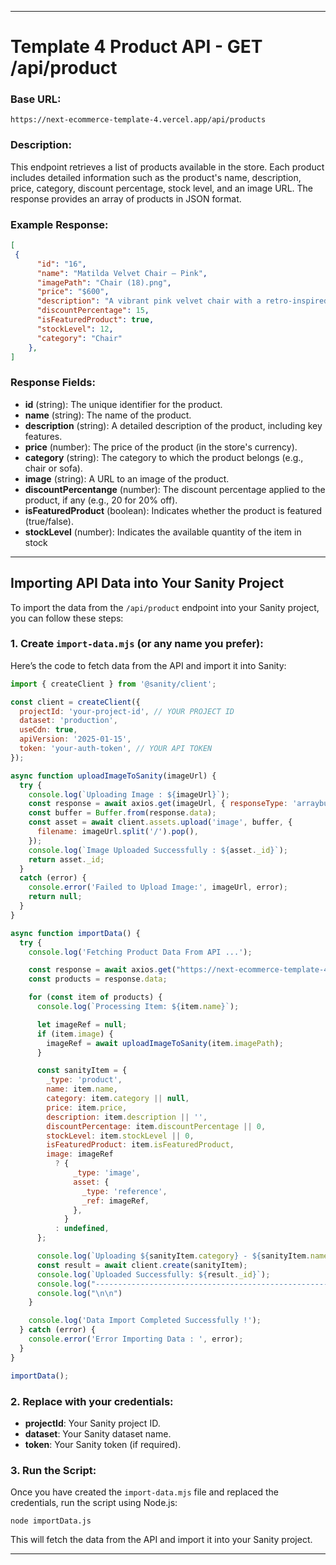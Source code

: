 
---

# **Template 4 Product API - GET /api/product**

### **Base URL:**
```
https://next-ecommerce-template-4.vercel.app/api/products
```

### **Description:**
This endpoint retrieves a list of products available in the store. Each product includes detailed information such as the product's name, description, price, category, discount percentage, stock level, and an image URL. The response provides an array of products in JSON format.

### **Example Response:**
```json
[
 {
      "id": "16",
      "name": "Matilda Velvet Chair – Pink",
      "imagePath": "Chair (18).png",
      "price": "$600",
      "description": "A vibrant pink velvet chair with a retro-inspired design.",
      "discountPercentage": 15,
      "isFeaturedProduct": true,
      "stockLevel": 12,
      "category": "Chair"
    },
]
```

### **Response Fields:**
- **id** (string): The unique identifier for the product.
- **name** (string): The name of the product.
- **description** (string): A detailed description of the product, including key features.
- **price** (number): The price of the product (in the store's currency).
- **category** (string): The category to which the product belongs (e.g., chair or sofa).
- **image** (string): A URL to an image of the product.
- **discountPercentange** (number): The discount percentage applied to the product, if any (e.g., 20 for 20% off).
- **isFeaturedProduct** (boolean): Indicates whether the product is featured (true/false).
- **stockLevel** (number): Indicates the available quantity of the item in stock

---

## **Importing API Data into Your Sanity Project**

To import the data from the `/api/product` endpoint into your Sanity project, you can follow these steps:

### 1. Create `import-data.mjs` (or any name you prefer):

Here’s the code to fetch data from the API and import it into Sanity:

```javascript
import { createClient } from '@sanity/client';

const client = createClient({
  projectId: 'your-project-id', // YOUR PROJECT ID
  dataset: 'production',
  useCdn: true,
  apiVersion: '2025-01-15',
  token: 'your-auth-token', // YOUR API TOKEN
});

async function uploadImageToSanity(imageUrl) {
  try {
    console.log(`Uploading Image : ${imageUrl}`);
    const response = await axios.get(imageUrl, { responseType: 'arraybuffer' });
    const buffer = Buffer.from(response.data);
    const asset = await client.assets.upload('image', buffer, {
      filename: imageUrl.split('/').pop(),
    });
    console.log(`Image Uploaded Successfully : ${asset._id}`);
    return asset._id;
  } 
  catch (error) {
    console.error('Failed to Upload Image:', imageUrl, error);
    return null;
  }
}

async function importData() {
  try {
    console.log('Fetching Product Data From API ...');

    const response = await axios.get("https://next-ecommerce-template-4.vercel.app/api/product")
    const products = response.data;

    for (const item of products) {
      console.log(`Processing Item: ${item.name}`);

      let imageRef = null;
      if (item.image) {
        imageRef = await uploadImageToSanity(item.imagePath);
      }

      const sanityItem = {
        _type: 'product',
        name: item.name,
        category: item.category || null,
        price: item.price,
        description: item.description || '',
        discountPercentage: item.discountPercentage || 0,
        stockLevel: item.stockLevel || 0,
        isFeaturedProduct: item.isFeaturedProduct,
        image: imageRef
          ? {
              _type: 'image',
              asset: {
                _type: 'reference',
                _ref: imageRef,
              },
            }
          : undefined,
      };

      console.log(`Uploading ${sanityItem.category} - ${sanityItem.name} to Sanity !`);
      const result = await client.create(sanityItem);
      console.log(`Uploaded Successfully: ${result._id}`);
      console.log("----------------------------------------------------------")
      console.log("\n\n")
    }

    console.log('Data Import Completed Successfully !');
  } catch (error) {
    console.error('Error Importing Data : ', error);
  }
}

importData();
```

### 2. Replace with your credentials:

- **projectId**: Your Sanity project ID.
- **dataset**: Your Sanity dataset name.
- **token**: Your Sanity token (if required).

### 3. Run the Script:

Once you have created the `import-data.mjs` file and replaced the credentials, run the script using Node.js:

```
node importData.js
```

This will fetch the data from the API and import it into your Sanity project.

---